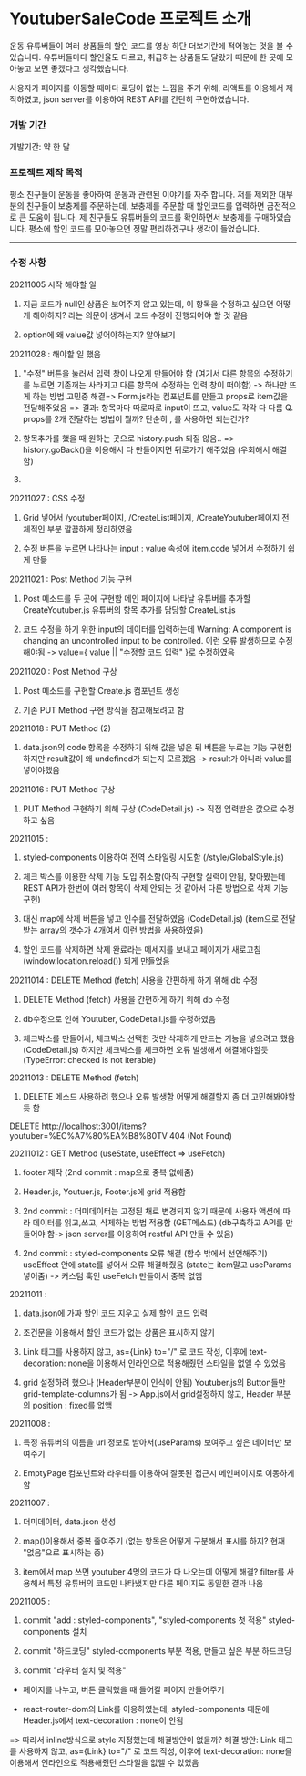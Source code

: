 # YoutuberSaleCode 프로젝트 소개
운동 유튜버들이 여러 상품들의 할인 코드를 영상 하단 더보기란에 적어놓는 것을 볼 수 있습니다.
유튜버들마다 할인율도 다르고, 취급하는 상품들도 달랐기 때문에 한 곳에 모아놓고 보면 좋겠다고 생각했습니다.

사용자가 페이지를 이동할 때마다 로딩이 없는 느낌을 주기 위해, 리액트를 이용해서 제작하였고, json server를 이용하여 REST API를 간단히 구현하였습니다.

### 개발 기간
개발기간: 약 한 달

### 프로젝트 제작 목적
평소 친구들이 운동을 좋아하여 운동과 관련된 이야기를 자주 합니다. 
저를 제외한 대부분의 친구들이 보충제를 주문하는데, 보충제를 주문할 때 할인코드를 입력하면 금전적으로 큰 도움이 됩니다.
제 친구들도 유튜버들의 코드를 확인하면서 보충제를 구매하였습니다. 평소에 할인 코드를 모아놓으면 정말 편리하겠구나 생각이 들었습니다.

---
### 수정 사항

20211005 시작
해야할 일
1. 지금 코드가 null인 상품은 보여주지 않고 있는데, 이 항목을 수정하고 싶으면 어떻게 해야하지? 라는 의문이 생겨서 코드 수정이 진행되어야 할 것 같음

2. option에 왜 value값 넣어야하는지? 알아보기


20211028 : 해야할 일 했음
1. "수정" 버튼을 눌러서 입력 창이 나오게 만들어야 함 (여기서 다른 항목의 수정하기를 누르면 기존꺼는 사라지고 다른 항목에 수정하는 입력 창이 떠야함) -> 하나만 뜨게 하는 방법 고민중
해결=> Form.js라는 컴포넌트를 만들고 props로 item값을 전달해주었음 => 결과: 항목마다 따로따로 input이 뜨고, value도 각각 다 다름
Q. props를 2개 전달하는 방법이 뭘까? 단순히 , 를 사용하면 되는건가?

2. 항목추가를 했을 때 원하는 곳으로 history.push 되질 않음.. => history.goBack()을 이용해서 다 만들어지면 뒤로가기 해주었음 (우회해서 해결함)

2. 
20211027 : CSS 수정
1. Grid 넣어서 /youtuber페이지, /CreateList페이지, /CreateYoutuber페이지 전체적인 부분 깔끔하게 정리하였음

2. 수정 버튼을 누르면 나타나는 input : value 속성에 item.code 넣어서 수정하기 쉽게 만듦

20211021 : Post Method 기능 구현
1. Post 메소드를 두 곳에 구현함
메인 페이지에 나타날 유튜버를 추가할 CreateYoutuber.js
유튜버의 항목 추가를 담당할 CreateList.js 

2. 코드 수정을 하기 위한 input의 데이터를 입력하는데 Warning: A component is changing an uncontrolled input to be controlled. 이런 오류 발생하므로 수정해야됨
->  value={ value || "수정할 코드 입력" }로 수정하였음

20211020 : Post Method 구상
1. Post 메소드를 구현할 Create.js 컴포넌트 생성

2. 기존 PUT Method 구현 방식을 참고해보려고 함

20211018 : PUT Method (2)
1. data.json의 code 항목을 수정하기 위해 값을 넣은 뒤 버튼을 누르는 기능 구현함
하지만 result값이 왜 undefined가 되는지 모르겠음 -> result가 아니라 value를 넣어야했음


20211016 : PUT Method 구상
1. PUT Method 구현하기 위해 구상 (CodeDetail.js) -> 직접 입력받은 값으로 수정하고 싶음

20211015 : 
1. styled-components 이용하여 전역 스타일링 시도함 (/style/GlobalStyle.js)

2. 체크 박스를 이용한 삭제 기능 도입 취소함(아직 구현할 실력이 안됨, 찾아봤는데 REST API가 한번에 여러 항목이 삭제 안되는 것 같아서 다른 방법으로 삭제 기능 구현)

3. 대신 map에 삭제 버튼을 넣고 인수를 전달하였음 (CodeDetail.js)
(item으로 전달받는 array의 갯수가 4개여서 이런 방법을 사용하였음)


4. 할인 코드를 삭제하면 삭제 완료라는 메세지를 보내고 페이지가 새로고침(window.location.reload()) 되게 만들었음
                    


20211014 : DELETE Method (fetch) 사용을 간편하게 하기 위해 db 수정
1. DELETE Method (fetch) 사용을 간편하게 하기 위해 db 수정

2. db수정으로 인해 Youtuber, CodeDetail.js를 수정하였음

3. 체크박스를 만들어서, 체크박스 선택한 것만 삭제하게 만드는 기능을 넣으려고 했음 (CodeDetail.js)
하지만 체크박스를 체크하면 오류 발생해서 해결해야할듯 (TypeError: checked is not iterable)

20211013 : DELETE Method (fetch)
1. DELETE 메소드 사용하려 했으나 오류 발생함 어떻게 해결할지 좀 더 고민해봐야할 듯 함

DELETE http://localhost:3001/items?youtuber=%EC%A7%80%EA%B8%B0TV 404 (Not Found)


20211012 : GET Method (useState, useEffect => useFetch)
1. footer 제작 (2nd commit : map으로 중복 없애줌)

2. Header.js, Youtuer.js, Footer.js에 grid 적용함

3. 2nd commit : 더미데이터는 고정된 채로 변경되지 않기 때문에 사용자 액션에 따라 데이터를 읽고,쓰고, 삭제하는 방법 적용함 (GET메소드) (db구축하고 API를 만들어야 함-> json server를 이용하여 restful API 만들 수 있음)

4. 2nd commit : styled-components 오류 해결 (함수 밖에서 선언해주기)
   useEffect 안에 state를 넣어서 오류 해결해줬음 (state는 item말고 useParams 넣어줌) -> 커스텀 훅인 useFetch 만들어서 중복 없앰

20211011 :
1. data.json에 가짜 할인 코드 지우고 실제 할인 코드 입력

2. 조건문을 이용해서 할인 코드가 없는 상품은 표시하지 않기

3. Link 태그를 사용하지 않고, as={Link} to="/" 로 코드 작성,
   이후에 text-decoration: none을 이용해서 인라인으로 적용해줬던 스타일을 없앨 수 있었음

4. grid 설정하려 했으나 (Header부분이 인식이 안됨) Youtuber.js의 Button들만 grid-template-columns가 됨
-> App.js에서 grid설정하지 않고, Header 부분의 position : fixed를 없앰

20211008 :

1. 특정 유튜버의 이름을 url 정보로 받아서(useParams) 보여주고 싶은 데이터만 보여주기

2. EmptyPage 컴포넌트와 라우터를 이용하여 잘못된 접근시 메인페이지로 이동하게 함

20211007 :
1. 더미데이터, data.json 생성

2. map()이용해서 중복 줄여주기 
(없는 항목은 어떻게 구분해서 표시를 하지? 현재 "없음"으로 표시하는 중)

3. item에서 map 쓰면 youtuber 4명의 코드가 다 나오는데 어떻게 해결? 
filter를 사용해서 특정 유튜버의 코드만 나타냈지만 다른 페이지도 동일한 결과 나옴

20211005 : 
1. commit "add : styled-components", "styled-components 첫 적용"
styled-components 설치 

2. commit "하드코딩"
styled-components 부분 적용, 만들고 싶은 부분 하드코딩

3. commit "라우터 설치 및 적용"
- 페이지를 나누고, 버튼 클릭했을 때 들어갈 페이지 만들어주기

- react-router-dom의 Link를 이용하였는데, styled-components 때문에 Header.js에서 text-decoration : none이 안됨 

=> 따라서 inline방식으로 style 지정했는데 해결방안이 없을까?
해결 방안: Link 태그를 사용하지 않고, as={Link} to="/" 로 코드 작성, 이후에 text-decoration: none을 이용해서 인라인으로 적용해줬던 스타일을 없앨 수 있었음
